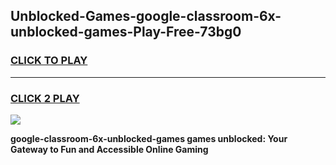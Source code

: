 
## Unblocked-Games-google-classroom-6x-unblocked-games-Play-Free-73bg0
<h3>
<a href="https://premium76.site?title=google-classroom-6x-unblocked-games&ref=10A">CLICK TO PLAY</a></h3>
<hr>

<h3>
<a href="https://premium76.site?title=google-classroom-6x-unblocked-games&ref=10A">CLICK 2 PLAY</a>
  
</h3>

<a href="https://premium76.site?title=google-classroom-6x-unblocked-games&ref=10A"><img src="https://clearcache.store/games.png"></a>


**google-classroom-6x-unblocked-games games unblocked: Your Gateway to Fun and Accessible Online Gaming**
